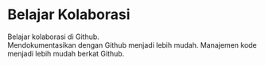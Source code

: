 # Belajar Kolaborasi

Belajar kolaborasi di Github.<br>
Mendokumentasikan dengan Github menjadi lebih mudah.
Manajemen kode menjadi lebih mudah berkat Github.

